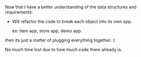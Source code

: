 Now that I have a better understanding of the
data structures and requirements:

- Will refactor the code to break each object into its own app.
    
	ex: item app, store app, demo app. 
	
	
then its just a matter of plugging everything together. (:


No much time lost due to how much code there already is. 
